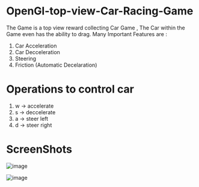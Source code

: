 # OpenGl-top-view-Car-Racing-Game

The Game is a top view reward collecting Car Game , The Car within the Game even has the ability to drag.
Many Important Features are :
1) Car Acceleration
2) Car Decceleration
3) Steering
4) Friction (Automatic Decelaration)

# Operations to control car

1) w -> accelerate 
2) s -> deccelerate
3) a -> steer left
4) d -> steer right


# ScreenShots

![image](https://user-images.githubusercontent.com/44642485/128123678-85c15ff7-dcf6-4fad-85bb-4ab76fe3d8a0.png)

![image](https://user-images.githubusercontent.com/44642485/128123706-19bfe15d-0d8b-465e-abb4-5258802d00f8.png)
